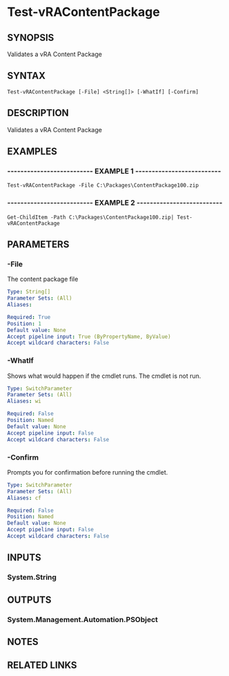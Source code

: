# Test-vRAContentPackage

## SYNOPSIS
Validates a vRA Content Package

## SYNTAX

```
Test-vRAContentPackage [-File] <String[]> [-WhatIf] [-Confirm]
```

## DESCRIPTION
Validates a vRA Content Package

## EXAMPLES

### -------------------------- EXAMPLE 1 --------------------------
```
Test-vRAContentPackage -File C:\Packages\ContentPackage100.zip
```

### -------------------------- EXAMPLE 2 --------------------------
```
Get-ChildItem -Path C:\Packages\ContentPackage100.zip| Test-vRAContentPackage
```

## PARAMETERS

### -File
The content package file

```yaml
Type: String[]
Parameter Sets: (All)
Aliases: 

Required: True
Position: 1
Default value: None
Accept pipeline input: True (ByPropertyName, ByValue)
Accept wildcard characters: False
```

### -WhatIf
Shows what would happen if the cmdlet runs.
The cmdlet is not run.

```yaml
Type: SwitchParameter
Parameter Sets: (All)
Aliases: wi

Required: False
Position: Named
Default value: None
Accept pipeline input: False
Accept wildcard characters: False
```

### -Confirm
Prompts you for confirmation before running the cmdlet.

```yaml
Type: SwitchParameter
Parameter Sets: (All)
Aliases: cf

Required: False
Position: Named
Default value: None
Accept pipeline input: False
Accept wildcard characters: False
```

## INPUTS

### System.String

## OUTPUTS

### System.Management.Automation.PSObject

## NOTES

## RELATED LINKS


